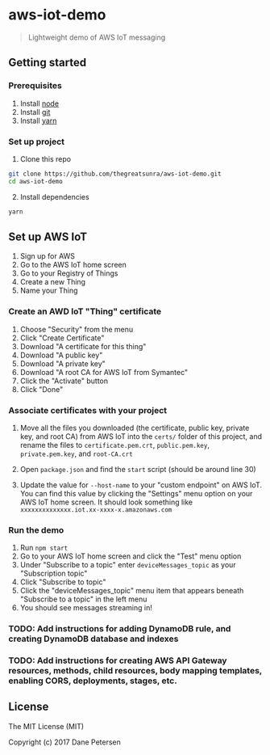 # aws-iot-demo

> Lightweight demo of AWS IoT messaging

## Getting started

### Prerequisites

1) Install [node](https://nodejs.org/en/)
2) Install [git](https://git-scm.com/downloads)
3) Install [yarn](https://yarnpkg.com/lang/en/docs/install/)

### Set up project

1) Clone this repo
```bash
git clone https://github.com/thegreatsunra/aws-iot-demo.git
cd aws-iot-demo
```

2) Install dependencies
```bash
yarn
```

## Set up AWS IoT

1) Sign up for AWS
2) Go to the AWS IoT home screen
3) Go to your Registry of Things
4) Create a new Thing
5) Name your Thing

### Create an AWD IoT "Thing" certificate

1) Choose "Security" from the menu
2) Click "Create Certificate"
3) Download "A certificate for this thing"
4) Download "A public key"
5) Download "A private key"
6) Download "A root CA for AWS IoT from Symantec"
7) Click the "Activate" button
8) Click "Done"

### Associate certificates with your project

1) Move all the files you downloaded (the certificate, public key, private key, and root CA) from AWS IoT into the `certs/` folder of this project, and rename the files to `certificate.pem.crt`, `public.pem.key`, `private.pem.key`, and `root-CA.crt`

2) Open `package.json` and find the `start` script (should be around line 30)

3) Update the value for `--host-name` to your "custom endpoint" on AWS IoT. You can find this value by clicking the "Settings" menu option on your AWS IoT home screen. It should look something like `xxxxxxxxxxxxxx.iot.xx-xxxx-x.amazonaws.com`

### Run the demo

1) Run `npm start`
2) Go to your AWS IoT home screen and click the "Test" menu option
3) Under "Subscribe to a topic" enter `deviceMessages_topic` as your "Subscription topic"
4) Click "Subscribe to topic"
5) Click the "deviceMessages_topic" menu item that appears beneath "Subscribe to a topic" in the left menu
6) You should see messages streaming in!

### TODO: Add instructions for adding DynamoDB rule, and creating DynamoDB database and indexes

### TODO: Add instructions for creating AWS API Gateway resources, methods, child resources, body mapping templates, enabling CORS, deployments, stages, etc.

## License

The MIT License (MIT)

Copyright (c) 2017 Dane Petersen
